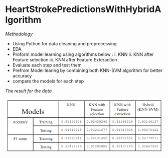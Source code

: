 # HeartStrokePredictionsWithHybridAlgorithm

*Methodology*
  - Using Python for data cleaning and preprocessing
  - EDA
  - Proform model learning using algorithms below :
     i. KNN
    ii. KNN after Feature selection
   iii. KNN after Feature Exteraction
  - Evaluate each step and test them
  - Prefrom Model learing by combining both KNN-SVM algorithm for better accuracy
  - compare the models for each step

    
*The result for the data*

![](\result.png) 

